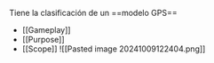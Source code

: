 Tiene la clasificación de un ==modelo GPS==
- [[Gameplay]]
- [[Purpose]]
- [[Scope]]
![[Pasted image 20241009122404.png]]